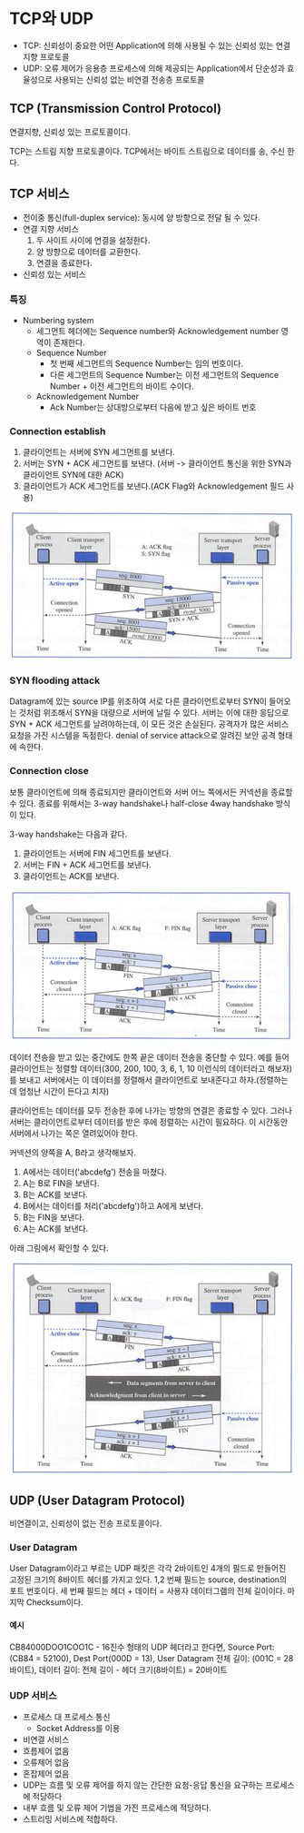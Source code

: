 # TCP와 UDP

- TCP: 신뢰성이 중요한 어떤 Application에 의해 사용될 수 있는 신뢰성 있는 연결 지향 프로토콜
- UDP: 오류 제어가 응용층 프로세스에 의해 제공되는 Application에서 단순성과 효율성으로 사용되는 신뢰성 없는 비연결 전송층 프로토콜

## TCP (Transmission Control Protocol)

연결지향, 신뢰성 있는 프로토콜이다.

TCP는 스트림 지향 프로토콜이다. TCP에서는 바이트 스트림으로 데이터를 송, 수신 한다.

## TCP 서비스

- 전이중 통신(full-duplex service): 동시에 양 방향으로 전달 될 수 있다.
- 연결 지향 서비스
    1. 두 사이트 사이에 연결을 설정한다.
    2. 양 방향으로 데이터를 교환한다.
    3. 연결을 종료한다.
- 신뢰성 있는 서비스

### 특징

- Numbering system
  - 세그먼트 헤더에는 Sequence number와 Acknowledgement number 영역이 존재한다.
  - Sequence Number
    - 첫 번째 세그먼트의 Sequence Number는 임의 번호이다.
    - 다른 세그먼트의 Sequence Number는 이전 세그먼트의 Sequence Number + 이전 세그먼트의 바이트 수이다.
  - Acknowledgement Number
    - Ack Number는 상대방으로부터 다음에 받고 싶은 바이트 번호

### Connection establish

1. 클라이언트는 서버에 SYN 세그먼트를 보낸다.
2. 서버는 SYN + ACK 세그먼트를 보낸다. (서버 -> 클라이언트 통신을 위한 SYN과 클라이언트 SYN에 대한 ACK)
3. 클라이언트가 ACK 세그먼트를 보낸다.(ACK Flag와 Acknowledgement 필드 사용)

![3-way handshake](/2020/assets/img/3way-handshake.png)

### SYN flooding attack

Datagram에 있는 source IP를 위조하여 서로 다른 클라이언트로부터 SYN이 들어오는 것처럼 위조해서 SYN을 대량으로 서버에 날릴 수 있다. 서버는 이에 대한 응답으로 SYN + ACK 세그먼트를 날려야하는데, 이 모든 것은 손실된다. 공격자가 많은 서비스 요청을 가진 시스템을 독점한다. denial of service attack으로 알려진 보안 공격 형태에 속한다.

### Connection close

보통 클라이언트에 의해 종료되지만 클라이언트와 서버 어느 쪽에서든 커넥션을 종료할 수 있다. 종료를 위해서는 3-way handshake나 half-close 4way handshake 방식이 있다.

3-way handshake는 다음과 같다.

1. 클라이언트는 서버에 FIN 세그먼트를 보낸다.
2. 서버는 FIN + ACK 세그먼트를 보낸다.
3. 클라이언트는 ACK를 보낸다.

![connection close](/2020/assets/img/connection_close.png)

데이터 전송을 받고 있는 중간에도 한쪽 끝은 데이터 전송을 중단할 수 있다. 예를 들어 클라이언트는 정렬할 데이터(300, 200, 100, 3, 6, 1, 10 이런식의 데이터라고 해보자)를 보내고 서버에서는 이 데이터를 정렬해서 클라이언트로 보내준다고 하자.(정렬하는데 엄청난 시간이 든다고 치자)

클라이언트는 데이터를 모두 전송한 후에 나가는 방향의 연결은 종료할 수 있다. 그러나 서버는 클라이언트로부터 데이터를 받은 후에 정렬하는 시간이 필요하다. 이 시간동안 서버에서 나가는 쪽은 열려있어야 한다.

커넥션의 양쪽을 A, B라고 생각해보자.

1. A에서는 데이터('abcdefg') 전송을 마쳤다.
2. A는 B로 FIN을 보낸다.
3. B는 ACK를 보낸다.
4. B에서는 데이터를 처리('abcdefg')하고 A에게 보낸다.
5. B는 FIN을 보낸다.
6. A는 ACK를 보낸다.

아래 그림에서 확인할 수 있다.

![half close](/2020/assets/img/half-close.png)

## UDP (User Datagram Protocol)

비연결이고, 신뢰성이 없는 전송 프로토콜이다.

### User Datagram

User Datagram이라고 부르는 UDP 패킷은 각각 2바이트인 4개의 필드로 만들어진 고정된 크기의 8바이트 헤더를 가지고 있다. 1,2 번째 필드는 source, destination의 포트 번호이다. 세 번째 필드는 헤더 + 데이터 = 사용자 데이터그램의 전체 길이이다. 마지막 Checksum이다.

#### 예시

CB84000DOO1COO1C - 16진수 형태의 UDP 헤더라고 한다면, Source Port: (CB84 = 52100), Dest Port(000D = 13), User Datagram 전체 길이: (001C = 28바이트), 데이터 길이: 전체 길이 - 헤더 크기(8바이트) = 20바이트

### UDP 서비스

- 프로세스 대 프로세스 통신
  - Socket Address를 이용
- 비연결 서비스
- 흐름제어 없음
- 오류제어 없음
- 혼잡제어 없음
- UDP는 흐름 및 오류 제어를 하지 않는 간단한 요청-응답 통신을 요구하는 프로세스에 적당하다
- 내부 흐름 및 오류 제어 기법을 가진 프로세스에 적당하다.
- 스트리밍 서비스에 적합하다.

